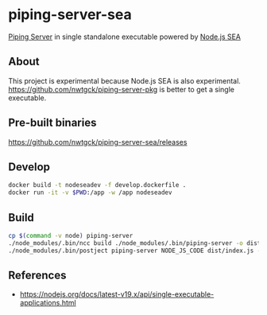 # piping-server-sea
[Piping Server](https://github.com/nwtgck/piping-server) in single standalone executable powered by [Node.js SEA](https://github.com/nodejs/single-executable)

## About
This project is experimental because Node.js SEA is also experimental.  
<https://github.com/nwtgck/piping-server-pkg> is better to get a single executable.

## Pre-built binaries
<https://github.com/nwtgck/piping-server-sea/releases>

## Develop

```bash
docker build -t nodeseadev -f develop.dockerfile .
docker run -it -v $PWD:/app -w /app nodeseadev
```

## Build

```bash
cp $(command -v node) piping-server
./node_modules/.bin/ncc build ./node_modules/.bin/piping-server -o dist
./node_modules/.bin/postject piping-server NODE_JS_CODE dist/index.js --sentinel-fuse NODE_JS_FUSE_fce680ab2cc467b6e072b8b5df1996b2
```

## References
* https://nodejs.org/docs/latest-v19.x/api/single-executable-applications.html
